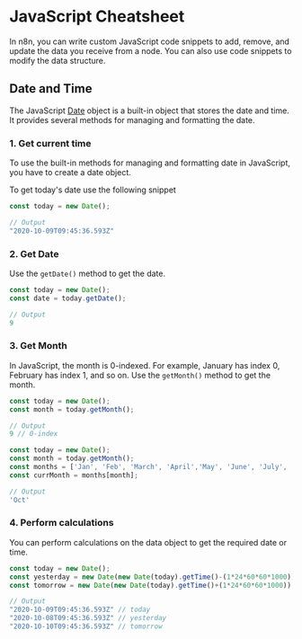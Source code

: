 # JavaScript Cheatsheet

In n8n, you can write custom JavaScript code snippets to add, remove, and update the data you receive from a node. You can also use code snippets to modify the data structure.

## Date and Time

The JavaScript [Date](https://developer.mozilla.org/en-US/docs/Web/JavaScript/Reference/Global_Objects/Date) object is a built-in object that stores the date and time. It provides several methods for managing and formatting the date.

### 1. Get current time

To use the built-in methods for managing and formatting date in JavaScript, you have to create a date object.

To get today's date use the following snippet

```js
const today = new Date();

// Output
"2020-10-09T09:45:36.593Z"
```

### 2. Get Date

Use the `getDate()` method to get the date.

```js
const today = new Date();
const date = today.getDate();

// Output
9
```

### 3. Get Month

In JavaScript, the month is 0-indexed. For example, January has index 0, February has index 1, and so on. Use the `getMonth()` method to get the month.

```js
const today = new Date();
const month = today.getMonth();

// Output
9 // 0-index
```

```js
const today = new Date();
const month = today.getMonth();
const months = ['Jan', 'Feb', 'March', 'April','May', 'June', 'July', 'Aug', 'Sep', 'Oct','Nov','Dec'];
const currMonth = months[month];

// Output
'Oct'
```

### 4. Perform calculations

You can perform calculations on the data object to get the required date or time.

```js
const today = new Date();
const yesterday = new Date(new Date(today).getTime()-(1*24*60*60*1000))
const tomorrow = new Date(new Date(today).getTime()+(1*24*60*60*1000))

// Output
"2020-10-09T09:45:36.593Z" // today
"2020-10-08T09:45:36.593Z" // yesterday
"2020-10-10T09:45:36.593Z" // tomorrow
```